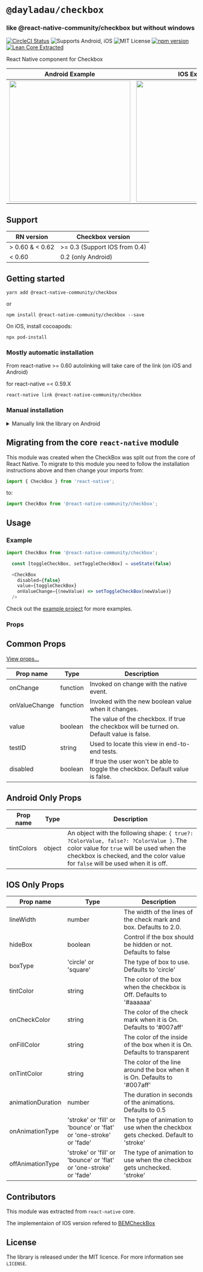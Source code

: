 # `@dayladau/checkbox`

### like @react-native-community/checkbox but without windows

[![CircleCI Status](https://img.shields.io/circleci/project/github/react-native-community/react-native-checkbox/master.svg)](https://circleci.com/gh/react-native-community/workflows/react-native-checkbox/tree/master) ![Supports Android, iOS](https://img.shields.io/badge/platforms-android%20%7C%20ios-lightgrey.svg) ![MIT License](https://img.shields.io/npm/l/@react-native-community/checkbox.svg) [![npm version](https://img.shields.io/npm/v/@react-native-community/checkbox.svg?style=flat)](https://www.npmjs.com/package/@react-native-community/checkbox) [![Lean Core Extracted](https://img.shields.io/badge/Lean%20Core-Extracted-brightgreen.svg)](https://github.com/facebook/react-native/issues/23313)

React Native component for Checkbox

Android Example             |  IOS Example |
:-------------------------:|:-------------------------:
<img src="screenShots/demo-android.png" width="320"/>  |  <img src="screenShots/demo-ios.png" width="320"/>



## Support

| RN version     | Checkbox version      |
| --------       | ----------------      |
| > 0.60 & < 0.62   |  >= 0.3 (Support IOS from 0.4) |
| < 0.60         |  0.2 (only Android)   |

## Getting started

`yarn add @react-native-community/checkbox`

or

`npm install @react-native-community/checkbox --save`

On iOS, install cocoapods:

`npx pod-install`

### Mostly automatic installation

From react-native >= 0.60 autolinking will take care of the link (on iOS and Android)

for react-native =< 0.59.X

`react-native link @react-native-community/checkbox`

### Manual installation

<details>
<summary>Manually link the library on Android</summary>

#### `android/settings.gradle`
```groovy
include ':react-native-community-checkbox'
project(':react-native-community-checkbox').projectDir = new File(rootProject.projectDir, '../node_modules/@react-native-community/checkbox/android')
```

#### `android/app/build.gradle`
```groovy
dependencies {
   ...
   implementation project(':react-native-community-checkbox')
}
```

#### `android/app/src/main/.../MainApplication.java`
On top, where imports are:

```java
import com.reactnativecommunity.checkbox.ReactCheckBoxPackage;
```

Add the `checkbox` class to your list of exported packages.

```java
@Override
protected List<ReactPackage> getPackages() {
    return Arrays.asList(
            new MainReactPackage(),
            new ReactCheckBoxPackage()
    );
}
```
</details>

## Migrating from the core `react-native` module
This module was created when the CheckBox was split out from the core of React Native. To migrate to this module you need to follow the installation instructions above and then change your imports from:

```javascript
import { CheckBox } from 'react-native';
```

to:

```javascript
import CheckBox from '@react-native-community/checkbox';
```

## Usage

### Example

```javascript
import CheckBox from '@react-native-community/checkbox';
```

```javascript
  const [toggleCheckBox, setToggleCheckBox] = useState(false)

  <CheckBox
    disabled={false}
    value={toggleCheckBox}
    onValueChange={(newValue) => setToggleCheckBox(newValue)}
  />
```

Check out the [example project](example) for more examples.

### Props

## Common Props

[View props...](https://reactnative.dev/docs/view#props)

| Prop name     | Type     | Description                                                                                                                                                                                                           |
| ------------- | -------- | --------------------------------------------------------------------------------------------------------------------------------------------------------------------------------------------------------------- |
| onChange      | function | Invoked on change with the native event.                                                                                                                                                                              |
| onValueChange | function | Invoked with the new boolean value when it changes.                                                                                                                                                                   |
| value         | boolean  | The value of the checkbox. If true the checkbox will be turned on. Default value is false.                                                                                                                            |
| testID        | string   | Used to locate this view in end-to-end tests.
| disabled      | boolean | If true the user won't be able to toggle the checkbox. Default value is false.


## Android Only Props

| Prop name     | Type    | Description                                                                                                                                                                                                           |
| ------------- | ------- | ---------------------------------------------------------------------------------------------------------------------------------------------------------------------------------------------------------------------                                                                                                             |
| tintColors    | object  | An object with the following shape: `{ true?: ?ColorValue, false?: ?ColorValue }`. The color value for `true` will be used when the checkbox is checked, and the color value for `false` will be used when it is off. |

## IOS Only Props

| Prop name     | Type    | Description                                                                                                                                                                                                           |
| ------------- | ------- | ------------------------------------------------------------------------------------------------------------------------------------------------------------------------------------------------------------- |
| lineWidth     | number | The width of the lines of the check mark and box. Defaults to 2.0.                                                                                                                                        |
| hideBox       | boolean | Control if the box should be hidden or not. Defaults to false |
| boxType       | 'circle' or 'square' |  The type of box to use. Defaults to 'circle' |
| tintColor     | string  | The color of the box when the checkbox is Off. Defaults to '#aaaaaa' |
| onCheckColor  | string  | The color of the check mark when it is On. Defaults to '#007aff' |
| onFillColor   | string  | The color of the inside of the box when it is On. Defaults to transparent |
| onTintColor   | string  | The color of the line around the box when it is On. Defaults to '#007aff' |
| animationDuration   | number  | The duration in seconds of the animations. Defaults to 0.5 |
| onAnimationType   | 'stroke' or 'fill' or 'bounce' or 'flat' or 'one-stroke' or 'fade'  | The type of animation to use when the checkbox gets checked. Default to 'stroke' |
| offAnimationType   | 'stroke' or 'fill' or 'bounce' or 'flat' or 'one-stroke' or 'fade'  | The type of animation to use when the checkbox gets unchecked. 'stroke'|

## Contributors

This module was extracted from `react-native` core.

The implementaion of IOS version refered to [BEMCheckBox](https://github.com/Boris-Em/BEMCheckBox)

## License
The library is released under the MIT licence. For more information see `LICENSE`.
